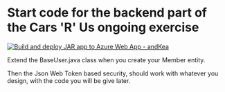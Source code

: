 # Start code for the backend part of the Cars 'R' Us ongoing exercise

[![Build and deploy JAR app to Azure Web App - andKea](https://github.com/andjiao/cars-r-us-startcode/actions/workflows/main_andkea.yml/badge.svg)](https://github.com/andjiao/cars-r-us-startcode/actions/workflows/main_andkea.yml)

Extend the BaseUser.java class when you create your Member entity. 

Then the Json Web Token based security, should work with whatever you design, with the code you will be give later.

